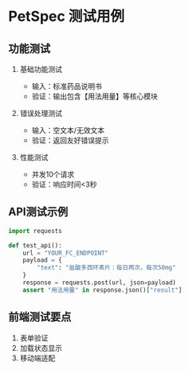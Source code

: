# PetSpec 测试用例

## 功能测试
1. 基础功能测试
   - 输入：标准药品说明书
   - 验证：输出包含【用法用量】等核心模块

2. 错误处理测试
   - 输入：空文本/无效文本
   - 验证：返回友好错误提示

3. 性能测试
   - 并发10个请求
   - 验证：响应时间<3秒

## API测试示例
```python
import requests

def test_api():
    url = "YOUR_FC_ENDPOINT"
    payload = {
        "text": "盐酸多西环素片：每日两次，每次50mg"
    }
    response = requests.post(url, json=payload)
    assert "用法用量" in response.json()["result"]
```

## 前端测试要点
1. 表单验证
2. 加载状态显示
3. 移动端适配